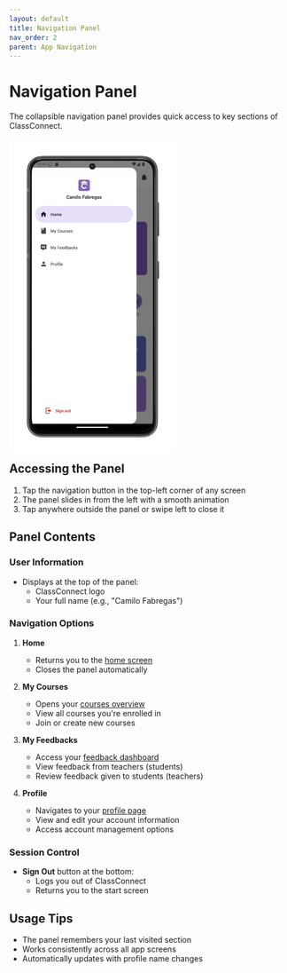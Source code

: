 ```yaml
---
layout: default
title: Navigation Panel
nav_order: 2
parent: App Navigation
---
```


# Navigation Panel

The collapsible navigation panel provides quick access to key sections of ClassConnect.

<p style="clear:both;"></p>
<img src="assets/drawer.png" alt="Navigation Panel" style="width:300px; float:left; margin-right:15px;"/>
<p style="clear:both;"></p>

## Accessing the Panel

1. Tap the navigation button in the top-left corner of any screen
2. The panel slides in from the left with a smooth animation
3. Tap anywhere outside the panel or swipe left to close it

## Panel Contents

### User Information
- Displays at the top of the panel:
  - ClassConnect logo
  - Your full name (e.g., "Camilo Fabregas")

### Navigation Options

1. **Home**
   - Returns you to the [home screen](/app-manual/app-navigation/home)
   - Closes the panel automatically

2. **My Courses**
   - Opens your [courses overview](/app-manual/app-navigation/courses)
   - View all courses you're enrolled in
   - Join or create new courses

3. **My Feedbacks**
   - Access your [feedback dashboard](/app-manual/app-navigation/feedbacks)
   - View feedback from teachers (students)
   - Review feedback given to students (teachers)

4. **Profile**
   - Navigates to your [profile page](/app-manual/app-navigation/profile)
   - View and edit your account information
   - Access account management options

### Session Control
- **Sign Out** button at the bottom:
  - Logs you out of ClassConnect
  - Returns you to the start screen

## Usage Tips

- The panel remembers your last visited section
- Works consistently across all app screens
- Automatically updates with profile name changes